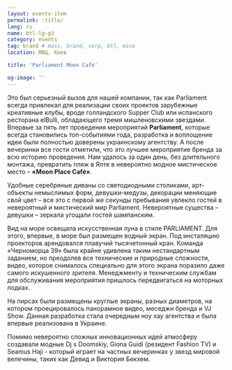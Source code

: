 ```yaml
---
layout: events-item
permalink: :title/
lang: ru
name: btl-lg-g3
category: events
tag: brand # mass, brand, corp, btl, mice
location: МВЦ, Киев

title: 'Parliament Moon Café'

og-image: ''
---
```


Это был серьезный вызов для нашей компании, так как Parliament всегда привлекал для реализации своих проектов зарубежные креативные клубы, вроде голландского Supper Club или испанского ресторана elBulli, обладающего тремя мишленовскими звездами. Впервые за пять лет проведения мероприятий <b>Parliament</b>, которые всегда становились топ-событиями года, разработка и воплощение идеи были полностью доверены украинскому агентству. А после вечеринки все гости отметили, что это лучшее мероприятие бренда за всю историю проведения. Нам удалось за один день, без длительного монтажа, превратить пляж в Ялте в невероятно модное мистическое место – <b>«Moon Place Café»</b>.

Удобные серебряные диваны со светодиодными столиками, арт-объекты немыслимых форм, девушки-медузы, декорации меняющие свой цвет – все это с первой же секунды пребывания увлекло гостей в невероятный и мистический мир Parliament.
Невероятные существа –  девушки – зеркала угощали гостей шампанским.
 
Вид на море освещала искусственная луна в стиле PARLIAMENT. Для этого, впервые, в море был размещен водный экран. Под инсталяцию проекторов арендовался плавучий тысячетонный кран. Команда «Черноморца 39» была крайне удивлена таким нестандартным заданием, но преодолев все технические и природные сложности, видео, которое снималось специально для этого экрана поразило даже самого искушенного зрителя. Менеджменту и техническим службам для обслуживания мероприятия пришлось передвигаться на моторных лодках.
 
На пирсах были размещены круглые экраны, разных диаметров, на котором проецировалось панорамное видео,  меседжи бренда и VJ Show. Данная разработка стала очередным ноу хау агентства и была впервые реализована в Украине.
 
Помимо невероятно сложных инновационных идей атмосферу создавали модные Dj s Doomskiy, Giona Guidi (резидент Fashion TV) и Seamus Haji -  который играет на частных вечеринках у звезд мировой велечины, таких как Девид и Виктория Бекхем.
